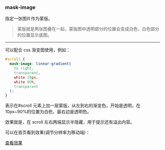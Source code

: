 ### mask-image

指定一张图片作为蒙版。

> 蒙版就是两张图叠在一起，蒙版图中透明部分的位置会变成白色，白色部分的位置显示底图。

---

可以配合 css 渐变图使用，例如：

```css
#scroll {
  mask-image: linear-gradient(
    to right,
    transparent,
    white 10px,
    white 90%,
    transparent
  );
}
```

表示在#scroll 元素上加一层蒙版，从左到右的渐变色，开始是透明，在 10px~90%的位置为白色，最右边是透明色。

效果就是，在 scroll 左右两端显示半隐藏，用于提示还有溢出内容。

可以在首页看到效果(调节分辨率为移动端)：

[查看效果](#/)
